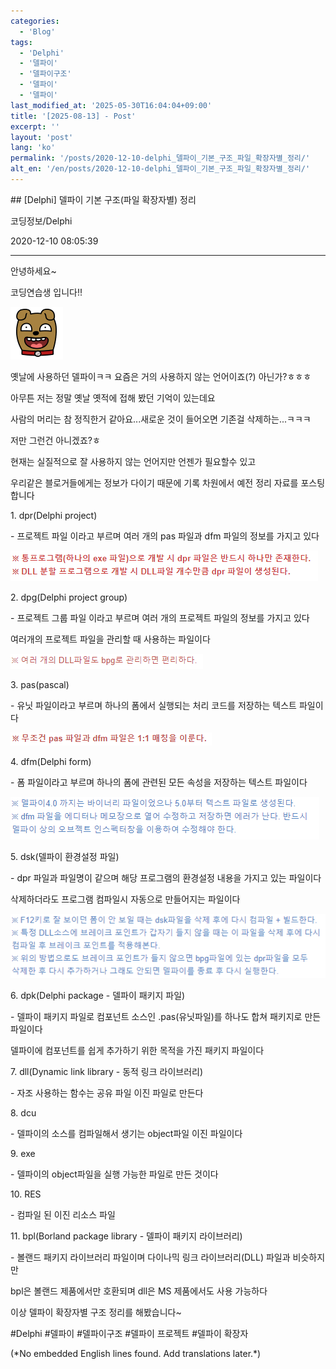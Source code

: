 ```yaml
---
categories:
  - 'Blog'
tags:
  - 'Delphi'
  - '델파이'
  - '델파이구조'
  - '델파이'
  - '델파이'
last_modified_at: '2025-05-30T16:04:04+09:00'
title: '[2025-08-13] - Post'
excerpt: ''
layout: 'post'
lang: 'ko'
permalink: '/posts/2020-12-10-delphi_델파이_기본_구조_파일_확장자별_정리/'
alt_en: '/en/posts/2020-12-10-delphi_델파이_기본_구조_파일_확장자별_정리/'
---
```


<div class="lang-panel lang-ko" lang="ko">
## [Delphi] 델파이 기본 구조(파일 확장자별) 정리

코딩정보/Delphi

2020-12-10 08:05:39

* * *

안녕하세요~

코딩연습생 입니다!!

![](/assets/images/delphi_델파이_기본_구조_파일_확장자별_정리/img.png)

옛날에 사용하던 델파이ㅋㅋ 요즘은 거의 사용하지 않는 언어이죠(?) 아닌가?ㅎㅎㅎ

아무튼 저는 정말 옛날 옛적에 접해 봤던 기억이 있는데요

사람의 머리는 참 정직한거 같아요...새로운 것이 들어오면 기존걸 삭제하는...ㅋㅋㅋ

저만 그런건 아니겠죠?ㅎ

현재는 실질적으로 잘 사용하지 않는 언어지만 언젠가 필요할수 있고

우리같은 블로거들에게는 정보가 다이기 때문에 기록 차원에서 예전 정리 자료를 포스팅 합니다

1\. dpr(Delphi project)

\- 프로젝트 파일 이라고 부르며 여러 개의 pas 파일과 dfm 파일의 정보를 가지고 있다

![](/assets/images/delphi_델파이_기본_구조_파일_확장자별_정리/img_1.png)

2\. dpg(Delphi project group)

\- 프로젝트 그룹 파일 이라고 부르며 여러 개의 프로젝트 파일의 정보를 가지고 있다

여러개의 프로젝트 파일을 관리할 때 사용하는 파일이다

![](/assets/images/delphi_델파이_기본_구조_파일_확장자별_정리/img_2.png)

3\. pas(pascal)

\- 유닛 파일이라고 부르며 하나의 폼에서 실행되는 처리 코드를 저장하는 텍스트 파일이다

![](/assets/images/delphi_델파이_기본_구조_파일_확장자별_정리/img_3.png)

4\. dfm(Delphi form)

\- 폼 파일이라고 부르며 하나의 폼에 관련된 모든 속성을 저장하는 텍스트 파일이다

![](/assets/images/delphi_델파이_기본_구조_파일_확장자별_정리/img_4.png)

5\. dsk(델파이 환경설정 파일)

\- dpr 파일과 파일명이 같으며 해당 프로그램의 환경설정 내용을 가지고 있는 파일이다

삭제하더라도 프로그램 컴파일시 자동으로 만들어지는 파일이다

![](/assets/images/delphi_델파이_기본_구조_파일_확장자별_정리/img_5.png)

6\. dpk(Delphi package - 델파이 패키지 파일)

\- 델파이 패키지 파일로 컴포넌트 소스인 .pas(유닛파일)를 하나도 합쳐 패키지로 만든 파일이다

델파이에 컴포넌트를 쉽게 추가하기 위한 목적을 가진 패키지 파일이다

7\. dll(Dynamic link library - 동적 링크 라이브러리)

\- 자조 사용하는 함수는 공유 파일 이진 파일로 만든다

8\. dcu

\- 델파이의 소스를 컴파일해서 생기는 object파일 이진 파일이다

9\. exe

\- 델파이의 object파일을 실행 가능한 파일로 만든 것이다

10\. RES

\- 컴파일 된 이진 리소스 파일

11\. bpl(Borland package library - 델파이 패키지 라이브러리)

\- 볼랜드 패키지 라이브러리 파일이며 다이나믹 링크 라이브러리(DLL) 파일과 비슷하지만

bpl은 볼랜드 제품에서만 호환되며 dll은 MS 제품에서도 사용 가능하다

이상 델파이 확장자별 구조 정리를 해봤습니다~

  

#Delphi #델파이 #델파이구조 #델파이 프로젝트 #델파이 확장자


</div>
<div class="lang-panel lang-en" lang="en">
(*No embedded English lines found. Add translations later.*)

</div>
